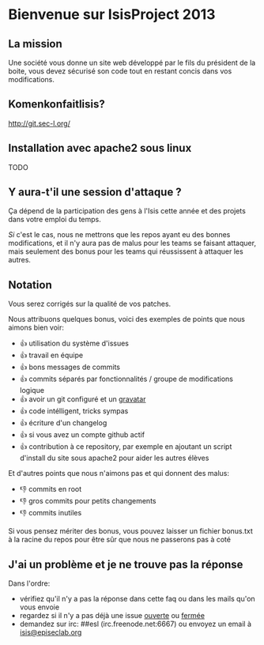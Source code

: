 Bienvenue sur IsisProject 2013
==============================

La mission
----------
Une société vous donne un site web développé par le fils du président de la boite, vous devez sécurisé son code tout en restant concis dans vos modifications.

Komenkonfaitlisis?
------------------
http://git.sec-l.org/

Installation avec apache2 sous linux
------------------------------------
TODO

Y aura-t'il une session d'attaque ?
-----------------------------------
Ça dépend de la participation des gens à l'Isis cette année et des projets dans votre emploi du temps.

*Si* c'est le cas, nous ne mettrons que les repos ayant eu des bonnes modifications, et il n'y aura pas de malus pour les teams se faisant attaquer, mais seulement des bonus pour les teams qui réussissent à attaquer les autres.

Notation
--------
Vous serez corrigés sur la qualité de vos patches.

Nous attribuons quelques bonus, voici des exemples de points que nous aimons bien voir:

+ :+1: utilisation du système d'issues
+ :+1: travail en équipe
+ :+1: bons messages de commits
+ :+1: commits séparés par fonctionnalités / groupe de modifications logique
+ :+1: avoir un git configuré et un [gravatar](http://gravatar.com/)
+ :+1: code intélligent, tricks sympas
+ :+1: écriture d'un changelog
+ :+1: si vous avez un compte github actif
+ :+1: contribution à ce repository, par exemple en ajoutant un script d'install du site sous apache2 pour aider les autres élèves

Et d'autres points que nous n'aimons pas et qui donnent des malus:

- :-1: commits en root
- :-1: gros commits pour petits changements
- :-1: commits inutiles 

Si vous pensez mériter des bonus, vous pouvez laisser un fichier bonus.txt à la racine du repos pour être sûr que nous ne passerons pas à coté

J'ai un problème et je ne trouve pas la réponse
-----------------------------------------------

Dans l'ordre:
- vérifiez qu'il n'y a pas la réponse dans cette faq ou dans les mails qu'on vous envoie
- regardez si il n'y a pas déjà une issue [ouverte](https://github.com/episeclab/isis/issues?page=1&state=open) ou [fermée](https://github.com/episeclab/isis/issues?page=1&state=closed)
- demandez sur irc: ##esl (irc.freenode.net:6667) ou envoyez un email à isis@episeclab.org
